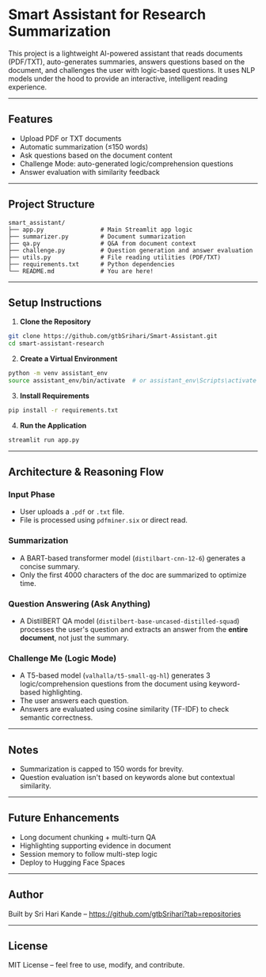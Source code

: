 # Smart Assistant for Research Summarization

This project is a lightweight AI-powered assistant that reads documents (PDF/TXT), auto-generates summaries, answers questions based on the document, and challenges the user with logic-based questions. It uses NLP models under the hood to provide an interactive, intelligent reading experience.

---

## Features

- Upload PDF or TXT documents
- Automatic summarization (≤150 words)
- Ask questions based on the document content
- Challenge Mode: auto-generated logic/comprehension questions
- Answer evaluation with similarity feedback

---

## Project Structure

```
smart_assistant/
├── app.py                # Main Streamlit app logic
├── summarizer.py         # Document summarization
├── qa.py                 # Q&A from document context
├── challenge.py          # Question generation and answer evaluation
├── utils.py              # File reading utilities (PDF/TXT)
├── requirements.txt      # Python dependencies
└── README.md             # You are here!
```

---

## Setup Instructions

1. **Clone the Repository**

```bash
git clone https://github.com/gtbSrihari/Smart-Assistant.git
cd smart-assistant-research
```

2. **Create a Virtual Environment**

```bash
python -m venv assistant_env
source assistant_env/bin/activate  # or assistant_env\Scripts\activate on Windows
```

3. **Install Requirements**

```bash
pip install -r requirements.txt
```

4. **Run the Application**

```bash
streamlit run app.py
```

---

## Architecture & Reasoning Flow

### Input Phase
- User uploads a `.pdf` or `.txt` file.
- File is processed using `pdfminer.six` or direct read.

### Summarization
- A BART-based transformer model (`distilbart-cnn-12-6`) generates a concise summary.
- Only the first 4000 characters of the doc are summarized to optimize time.

### Question Answering (Ask Anything)
- A DistilBERT QA model (`distilbert-base-uncased-distilled-squad`) processes the user's question and extracts an answer from the **entire document**, not just the summary.

### Challenge Me (Logic Mode)
- A T5-based model (`valhalla/t5-small-qg-hl`) generates 3 logic/comprehension questions from the document using keyword-based highlighting.
- The user answers each question.
- Answers are evaluated using cosine similarity (TF-IDF) to check semantic correctness.

---

## Notes
- Summarization is capped to 150 words for brevity.
- Question evaluation isn't based on keywords alone but contextual similarity.

---

## Future Enhancements
- Long document chunking + multi-turn QA
- Highlighting supporting evidence in document
- Session memory to follow multi-step logic
- Deploy to Hugging Face Spaces

---

## Author

Built by Sri Hari Kande – https://github.com/gtbSrihari?tab=repositories

---

## License

MIT License – feel free to use, modify, and contribute.
